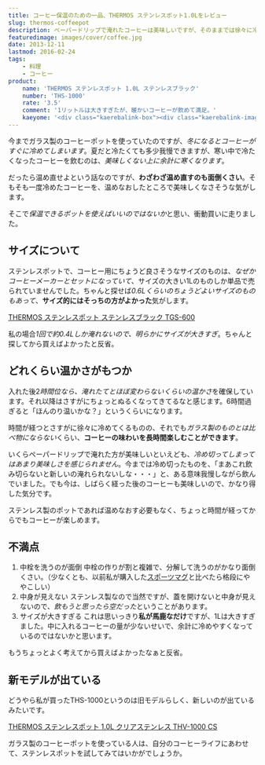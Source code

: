 ```yaml
---
title: コーヒー保温のための一品、THERMOS ステンレスポット1.0Lをレビュー
slug: thermos-coffeepot
description: ペーパードリップで淹れたコーヒーは美味しいですが、そのままでは徐々に冷えてきて味も落ちてきます。そこでステンレス製のポットを購入して保温するようにしてみました。さすがにいつまでも保温できるわけではありませんが、2杯目も温かいのは重要です。
featuredimage: images/cover/coffee.jpg
date: 2013-12-11
lastmod: 2016-02-24
tags: 
    - 料理
    - コーヒー
product:
    name: 'THERMOS ステンレスポット 1.0L ステンレスブラック'
    number: 'THS-1000'
    rate: '3.5'
    comment: '1リットルは大きすぎたが、暖かいコーヒーが飲めて満足。'
    kaeyome: '<div class="kaerebalink-box"><div class="kaerebalink-image"><a href="https://www.amazon.co.jp/exec/obidos/ASIN/B001EJNTEU/illusionspace-22/ref=nosim/" rel="nofollow" target="_blank"><img src="https://ecx.images-amazon.com/images/I/41JZ0xzJp1L._SL160_.jpg" style="border: none;" /></a></div><div class="kaerebalink-info"><div class="kaerebalink-name"><a href="https://www.amazon.co.jp/exec/obidos/ASIN/B001EJNTEU/illusionspace-22/ref=nosim/" rel="nofollow" target="_blank">THERMOS ステンレスポット 1.0L ステンレスブラック THS-1000 SBK</a><div class="kaerebalink-powered-date">posted with <a href="https://kaereba.com" rel="nofollow" target="_blank">カエレバ</a></div></div><div class="kaerebalink-detail"> THERMOS (サーモス) 2008-08-21    </div><div class="kaerebalink-link1"><div class="shoplinkamazon"><a href="https://www.amazon.co.jp/gp/search?keywords=THS-1000&__mk_ja_JP=%83J%83%5E%83J%83i&tag=illusionspace-22" rel="nofollow" target="_blank" title="アマゾン" >Amazonで購入</a></div><div class="shoplinkrakuten"><a href="https://hb.afl.rakuten.co.jp/hgc/0e95387f.f2aef20d.0e953880.25e412bd/?pc=http%3A%2F%2Fsearch.rakuten.co.jp%2Fsearch%2Fmall%2FTHS-1000%2F-%2Ff.1-p.1-s.1-sf.0-st.A-v.2%3Fx%3D0%26scid%3Daf_ich_link_urltxt%26m%3Dhttp%3A%2F%2Fm.rakuten.co.jp%2F" rel="nofollow" target="_blank" title="楽天市場" >楽天市場で購入</a></div></div></div><div class="booklink-footer" style="clear: left"></div></div>'
---
```


今までガラス製のコーヒーポットを使っていたのですが、<em>冬になるとコーヒーがすぐに冷めてしまいます</em>。夏だと冷たくても多少我慢できますが、寒い中で冷たくなったコーヒーを飲むのは、<em>美味しくない上に余計に寒くなります</em>。

だったら温め直せよという話なのですが、<strong>わざわざ温め直すのも面倒くさい</strong>。そもそも一度冷めたコーヒーを、温めなおしたところで美味しくなさそうな気がします。

そこで<em>保温できるポットを使えばいいのではないか</em>と思い、衝動買いに走りました。

## サイズについて

ステンレスポットで、コーヒー用にちょうど良さそうなサイズのものは、<em>なぜかコーヒーメーカーとセットになっていて</em>、サイズの大きい1Lのものしか単品で売られていませんでした。ちゃんと探せば<em>0.6Lくらいのちょうどよいサイズのものもあって</em>、<strong>サイズ的にはそっちの方がよかった</strong>気がします。

<div data-role="amazonjs" data-asin="B0000DIJ7E" data-locale="JP" data-tmpl="" data-img-size="" class="asin_B0000DIJ7E_JP_ amazonjs_item"><div class="amazonjs_indicator"><span class="amazonjs_indicator_img"></span><a class="amazonjs_indicator_title" href="#">THERMOS ステンレスポット ステンレスブラック TGS-600</a><span class="amazonjs_indicator_footer"></span></div></div>

私の場合<em>1回で約0.4Lしか淹れないので、明らかにサイズが大きすぎ</em>。ちゃんと探してから買えばよかったと反省。

## どれくらい温かさがもつか

入れた後2<em>時間位なら、淹れたてとほぼ変わらないくらいの温かさ</em>を確保しています。それ以降はさすがにちょっとぬるくなってきてるなと感じます。6時間過ぎると「ほんのり温いかな？」というくらいになります。

時間が経つとさすがに徐々に冷めてくるものの、それでも<em>ガラス製のものとは比べ物にならない</em>くらい、<strong>コーヒーの味わいを長時間楽しむことができます</strong>。

いくらペーパードリップで淹れた方が美味しいといえども、<em>冷め切ってしまってはあまり美味しさを感じられません</em>。今までは冷め切ったものを、「まあこれ飲み切らないと新しいの淹れられないしな・・・」と、ある意味我慢しながら飲んでいました。でも今は、しばらく経った後のコーヒーも美味しいので、かなり得した気分です。

ステンレス製のポットであれば温めなおす必要もなく、ちょっと時間が経ってからでもコーヒーが楽しめます。

## 不満点

<ol>
<li>中栓を洗うのが面倒
中栓の作りが割と複雑で、分解して洗うのがかなり面倒くさい。（少なくとも、以前私が購入した<a href="https://wantit.gcreate.jp/thermos/" title="真夏の水分補給に　THERMOS 真空断熱スポーツボトル 0.8L">スポーツマグ</a>と比べたら格段にややこしい）</li>
<li>中身が見えない
ステンレス製なので当然ですが、蓋を開けないと中身が見えないので、<em>飲もうと思ったら空だった</em>ということがあります。</li>
<li>サイズが大きすぎる
これは思いっきり<strong>私が馬鹿なだけ</strong>ですが、1Lは大きすぎました。中に入れるコーヒーの量が少ないせいで、余計に冷めやすくなっているのではないかと思います。</li>
</ol>

もうちょっとよく考えてから買えばよかったなぁと反省。


## 新モデルが出ている

どうやら私が買ったTHS-1000というのは旧モデルらしく、新しいのが出ているみたいです。

<div data-role="amazonjs" data-asin="B00EI63OT6" data-locale="JP" data-tmpl="" data-img-size="" class="asin_B00EI63OT6_JP_ amazonjs_item"><div class="amazonjs_indicator"><span class="amazonjs_indicator_img"></span><a class="amazonjs_indicator_title" href="#">THERMOS ステンレスポット 1.0L クリアステンレス THV-1000 CS</a><span class="amazonjs_indicator_footer"></span></div></div>

ガラス製のコーヒーポットを使っている人は、自分のコーヒーライフにあわせて、ステンレスポットを試してみてはいかがでしょうか。
